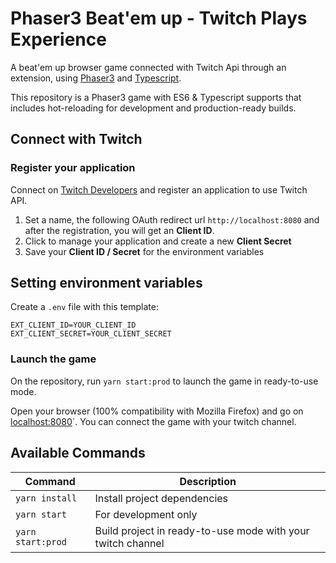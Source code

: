 # Phaser3 Beat'em up - Twitch Plays Experience

A beat'em up browser game connected with Twitch Api through an extension, using [Phaser3](https://www.phaser.io/phaser3) and [Typescript](https://www.typescriptlang.org/).

This repository is a Phaser3 game with ES6 & Typescript supports that includes hot-reloading for development and production-ready builds. 

## Connect with Twitch

### Register your application

Connect on [Twitch Developers](https://dev.twitch.tv/console) and register an application to use Twitch API.

1. Set a name, the following OAuth redirect url `http://localhost:8080` and after the registration, you will get an **Client ID**. 
2. Click to manage your application and create a new **Client Secret**
3. Save your **Client ID / Secret** for the environment variables

## Setting environment variables

Create a `.env` file with this template:

```
EXT_CLIENT_ID=YOUR_CLIENT_ID
EXT_CLIENT_SECRET=YOUR_CLIENT_SECRET
```

### Launch the game

On the repository, run `yarn start:prod` to launch the game in ready-to-use mode. 

Open your browser (100% compatibility with Mozilla Firefox) and go on [localhost:8080](http://localhost:8080)`. You can connect the game with your twitch channel.

## Available Commands

| Command | Description |
|---------|-------------|
| `yarn install` | Install project dependencies |
| `yarn start` | For development only |
| `yarn start:prod` | Build project in ready-to-use mode with your twitch channel |

